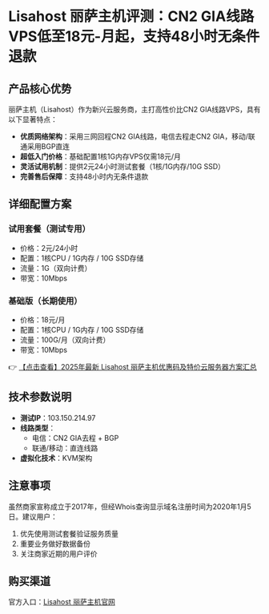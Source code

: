 # Lisahost 丽萨主机评测：CN2 GIA线路VPS低至18元-月起，支持48小时无条件退款

## 产品核心优势

丽萨主机（Lisahost）作为新兴云服务商，主打高性价比CN2 GIA线路VPS，具有以下显著特点：

- **优质网络架构**：采用三网回程CN2 GIA线路，电信去程走CN2 GIA，移动/联通采用BGP直连
- **超低入门价格**：基础配置1核1G内存VPS仅需18元/月
- **灵活试用机制**：提供2元24小时测试套餐（1核/1G内存/10G SSD）
- **完善售后保障**：支持48小时内无条件退款

## 详细配置方案

### 试用套餐（测试专用）
- 价格：2元/24小时
- 配置：1核CPU / 1G内存 / 10G SSD存储
- 流量：1G（双向计费）
- 带宽：10Mbps

### 基础版（长期使用）
- 价格：18元/月
- 配置：1核CPU / 1G内存 / 10G SSD存储
- 流量：100G/月（双向计费）
- 带宽：10Mbps

👉 [【点击查看】2025年最新 Lisahost 丽萨主机优惠码及特价云服务器方案汇总](https://bit.ly/lisazhuji)

## 技术参数说明

- **测试IP**：103.150.214.97
- **线路类型**：
  - 电信：CN2 GIA去程 + BGP
  - 联通/移动：直连线路
- **虚拟化技术**：KVM架构

## 注意事项

虽然商家宣称成立于2017年，但经Whois查询显示域名注册时间为2020年1月5日。建议用户：
1. 优先使用测试套餐验证服务质量
2. 重要业务做好数据备份
3. 关注商家近期的用户评价

## 购买渠道

官方入口：[Lisahost 丽萨主机官网](https://bit.ly/lisazhuji)